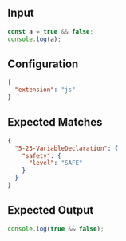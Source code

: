
## Input
```javascript input
const a = true && false;
console.log(a);
```

## Configuration
```json configuration
{
  "extension": "js"
}
```

## Expected Matches
```json expected matches
{
  "5-23-VariableDeclaration": {
    "safety": {
      "level": "SAFE"
    }
  }
}
```

## Expected Output
```javascript expected output
console.log(true && false);
```
